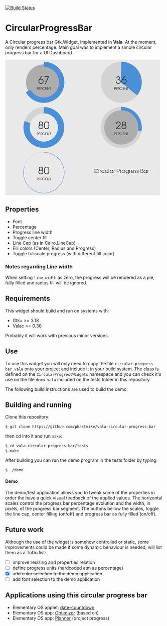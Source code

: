 [![Build Status](https://travis-ci.org/phastmike/vala-circular-progress-bar.svg?branch=master)](https://travis-ci.org/phastmike/vala-circular-progress-bar)

# CircularProgressBar
A Circular progress bar Gtk.Widget, implemented in **Vala**. At the moment, only renders percentage. Main goal was to implement a simple circular progress bar for a UI Dashboard.

![Visual examples](/cpb-splash.png "Some visual examples")

## Properties
- Font
- Percentage
- Progress line width
- Toggle center fill
- Line Cap (as in Cairo.LineCap)
- Fill colors (Center, Radius and Progress)
- Toggle fullscale progress (with different fill color)

### Notes regarding Line width

When setting `line_width` as zero, the progress will be rendered as a pie, fully filled and radius fill will be ignored.

## Requirements
This widget should build and run on systems with:
- Gtk+ >= 3.18
- Valac >= 0.30

Probably it will work with previous minor versions.

## Use
To use this widget you will only need to copy the file `circular-progress-bar.vala` onto your project and include it in your build system. The class is defined on the `CircularProgressWidgets` namespace and you can check it's use on the file `demo.vala` included on the tests folder in this repository.

The following build instructions are used to build the demo.

## Building and running
Clone this repository:

	$ git clone https://github.com/phastmike/vala-circular-progress-bar

then cd into it and run `make`:

	$ cd vala-circular-progress-bar/tests
	$ make

After building you can run the demo program in the tests folder by typing:

	$ ./demo
    
#### Demo

The demo/test application allows you to tweak some of the properties in order the have a quick visual feedback of the applied values. The horizontal scales control the progress bar percentage evolution and the width, in pixels, of the progress bar segment. The buttons bellow the scales, toggle the line cap, center filling (on/off) and progress bar as fully filled (on/off).

## Future work

Although the use of the widget is somehow controlled or static, some improvements could be made if some dynamic behaviour is needed, will list them as a ToDo list:

- [ ] improve resizing and properties relation
- [ ] define progress units (hardcoded atm as percentage)
- [x] ~~add color selection to the demo application~~
- [ ] add font selection to the demo application

## Applications using this circular progress bar
- Elementary OS applet: [date-countdown](https://github.com/rickybas/date-countdown)
- Elementary OS app: [Optimizer](https://github.com/hannesschulze/optimizer) (based on)
- Elementary OS app: [Planner](https://github.com/alainm23/planner) (project progress)
